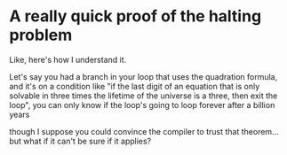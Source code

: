 # A really quick proof of the halting problem

Like, here's how I understand it.

Let's say you had a branch in your loop that uses the quadration formula, and it's on a condition like "if the last digit of an equation that is only solvable in three times the lifetime of the universe is a three, then exit the loop", you can only know if the loop's going to loop forever after a billion years

though I suppose you could convince the compiler to trust that theorem... but what if it can't be sure if it applies?
